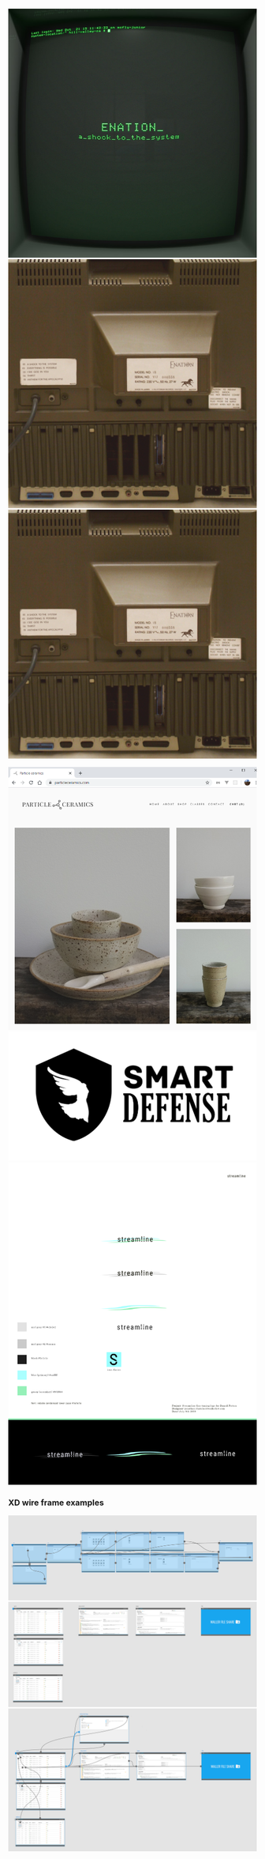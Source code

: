 ![](examples_of_work/ab67616d0000b2731ce3147b2c1f189310c1f686.jpg)
![](examples_of_work/ENATION%20Shock%20EP%20Reverse-hi-res-final.jpeg)
![](examples_of_work/ENATION%20Shock%20EP%20Reverse-hi-res-final.jpeg)


![](examples_of_work/particle%20ceramics%20website.png)
![](examples_of_work/smartdefense_transparent.png)
![](examples_of_work/steamline%20v3.png)

### XD wire frame examples
![](examples_of_work/km%20wire.png)
![](examples_of_work/streamline%20wire.png)
![](examples_of_work/streamline-%20lines.png)


